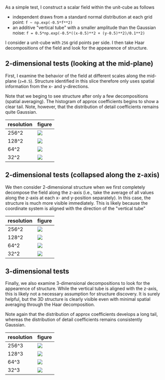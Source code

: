 As a simple test, I construct a scalar field within the unit-cube as follows

  * independent draws from a standard normal distribution at each grid point: `f ~ np.exp(-0.5*f**2)`
  * an additive "vertical tube" with a smaller amplitude than the Gaussian noise: `f = 0.5*np.exp(-0.5*((x-0.5)**2 + (y-0.5)**2)/0.1**2)`

I consider a unit-cube with `256` grid points per side.
I then take Haar decompositions of the field and look for the appearence of structure.

## 2-dimensional tests (looking at the mid-plane)

First, I examine the behavior of the field at different scales along the mid-plane (`z=0.5`).
Structure identified in this slice therefore only uses spatial information from the x- and y-directions.

Note that we beging to see structure after only a few decompositions (spatial averaging).
The histogram of approx coefficients begins to show a clear tail.
Note, however, that the distribution of detail coefficients remains quite Gaussian.

|resolution|figure|
|---|---|
|256^2|<img src="test-2d-scatter-001-001.png">|
|128^2|<img src="test-2d-scatter-002-002.png">|
| 64^2|<img src="test-2d-scatter-004-004.png">|
| 32^2|<img src="test-2d-scatter-008-008.png">|

## 2-dimensional tests (collapsed along the z-axis)

We then consider 2-dimensional structure when we first completely decompose the field along the z-axis (i.e., take the average of all values along the z-axis at each x- and y-position separately).
In this case, the structure is much more visible immediately.
This is likely because the coordinate system is aligned with the direction of the "vertical tube"

|resolution|figure|
|---|---|
|256^2|<img src="test-2da-scatter-001-001.png">|
|128^2|<img src="test-2da-scatter-002-002.png">|
| 64^2|<img src="test-2da-scatter-004-004.png">|
| 32^2|<img src="test-2da-scatter-008-008.png">|

## 3-dimensional tests

Finally, we also examine 3-dimensional decompositions to look for the appearence of structure.
While the vertical tube is aligned with the z-axis, this is likely not a necessary assumption for structure discovery.
It is surely helpful, but the 3D structure is clearly visible even with minimal spatial averaging through the Haar decomposition.

Note again that the distribution of approx coefficients develops a long tail, whereas the distribution of detail coefficients remains consistently Gaussian.

|resolution|figure|
|---|---|
|256^3|<img src="test-3d-scatter-001-001-001.png">|
|128^3|<img src="test-3d-scatter-002-002-002.png">|
| 64^3|<img src="test-3d-scatter-004-004-004.png">|
| 32^3|<img src="test-3d-scatter-008-008-008.png">|
